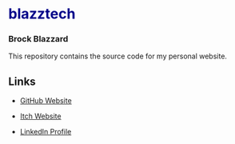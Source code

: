 # <span style="color:DarkBlue">blazztech</span>
### Brock Blazzard
This repository contains the source code for my personal website.

## Links

* [GitHub Website](https://brockblaze.github.io)

* [Itch Website](https://brockblaze.itch.io)

* [LinkedIn Profile](https://www.linkedin.com/in/brock-blazzard-b7b68065/)